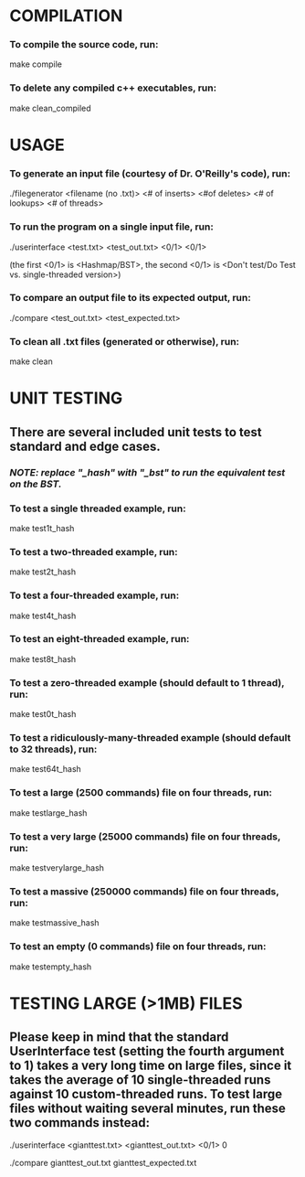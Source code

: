 # COMPILATION

### To compile the source code, run:
make compile

### To delete any compiled c++ executables, run: #
make clean_compiled

# USAGE

### To generate an input file (courtesy of Dr. O'Reilly's code), run:
./filegenerator <filename (no .txt)> <# of inserts> <#of deletes> <# of lookups> <# of threads>

### To run the program on a single input file, run:
./userinterface <test.txt> <test_out.txt> <0/1> <0/1>

(the first <0/1> is <Hashmap/BST>, the second <0/1> is <Don't test/Do Test vs. single-threaded version>)

### To compare an output file to its expected output, run:
./compare <test_out.txt> <test_expected.txt>

### To clean all .txt files (generated or otherwise), run:
make clean

# UNIT TESTING
## There are several included unit tests to test standard and edge cases.
### *NOTE: replace "_hash" with "_bst" to run the equivalent test on the BST.*

### To test a single threaded example, run:
make test1t_hash

### To test a two-threaded example, run:
make test2t_hash

### To test a four-threaded example, run:
make test4t_hash

### To test an eight-threaded example, run:
make test8t_hash

### To test a zero-threaded example (should default to 1 thread), run:
make test0t_hash

### To test a ridiculously-many-threaded example (should default to 32 threads), run:
make test64t_hash

### To test a large (2500 commands) file on four threads, run:
make testlarge_hash

### To test a very large (25000 commands) file on four threads, run:
make testverylarge_hash

### To test a massive (250000 commands) file on four threads, run:
make testmassive_hash

### To test an empty (0 commands) file on four threads, run:
make testempty_hash

# TESTING LARGE (>1MB) FILES
## Please keep in mind that the standard UserInterface test (setting the fourth argument to 1) takes a very long time on large files, since it takes the average of 10 single-threaded runs against 10 custom-threaded runs. To test large files without waiting several minutes, run these two commands instead:
./userinterface <gianttest.txt> <gianttest_out.txt> <0/1> 0

./compare gianttest_out.txt gianttest_expected.txt

